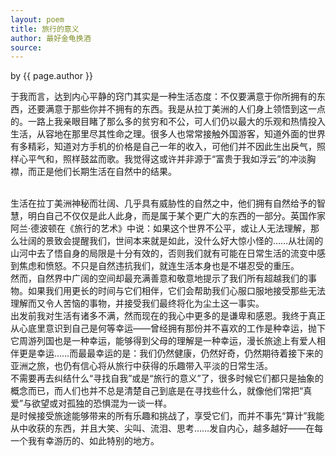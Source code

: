 ```yaml
---
layout: poem
title: 旅行的意义
author: 最好金龟换酒
source: 
---
```


<p class="citation"> by {{ page.author }}</p>

于我而言，达到内心平静的窍门其实是一种生活态度：<a>不仅要满意于你所拥有的东西，还要满意于那些你并不拥有的东西。</a>我是从拉丁美洲的人们身上领悟到这一点的。一路上我亲眼目睹了那么多的贫穷和不公，可人们仍以最大的乐观和热情投入生活，从容地在那里尽其性命之理。很多人也常常接触外国游客，知道外面的世界有多精彩，知道对方手机的价格是自己一年的收入，可他们并不因此生出戾气，照样心平气和，照样鼓盆而歌。我觉得这或许并非源于“富贵于我如浮云”的冲淡胸襟，而正是他们长期生活在自然中的结果。

<br>
生活在拉丁美洲神秘而壮阔、几乎具有威胁性的自然之中，他们拥有自然给予的智慧，明白自己不仅仅是此人此身，而是属于某个更广大的东西的一部分。英国作家阿兰·德波顿在《旅行的艺术》中说：<a>如果这个世界不公平，或让人无法理解，那么壮阔的景致会提醒我们，世间本来就是如此，没什么好大惊小怪的……从壮阔的山河中去了悟自身的局限是十分有效的，否则我们就有可能在日常生活的流变中感到焦虑和愤怒。不只是自然违抗我们，就连生活本身也是不堪忍受的重压。</a>

<br>
然而，自然界中广阔的空间却最充满善意和敬意地提示了我们所有超越我们的事物。如果我们用更长的时间与它们相伴，它们会帮助我们心服口服地接受那些无法理解而又令人苦恼的事物，并接受我们最终将化为尘土这一事实。

<br>
出发前我对生活有诸多不满，然而现在的我心中更多的是谦卑和感恩。我终于真正从心底里意识到自己是何等幸运——曾经拥有那份并不喜欢的工作是种幸运，抛下它周游列国也是一种幸运，能够得到父母的理解是一种幸运，漫长旅途上有爱人相伴更是幸运……而最最幸运的是：我们仍然健康，仍然好奇，仍然期待着接下来的亚洲之旅，也仍有信心将从旅行中获得的乐趣带入平淡的日常生活。

<br>
不需要再去纠结什么“寻找自我”或是“旅行的意义”了，很多时候它们都只是抽象的概念而已，而人们也并不总是清楚自己到底是在寻找些什么，就像他们常把“真爱”与欲望或对孤独的恐惧混为一谈一样。

<br>
是时候接受旅途能够带来的所有乐趣和挑战了，享受它们，而并不事先“算计”我能从中收获的东西，并且大笑、尖叫、流泪、思考……发自内心，越多越好——在每一个我有幸游历的、如此特别的地方。
<br>
